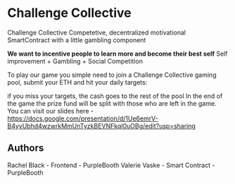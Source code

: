 # Challenge Collective

Challenge Collective
Competetive, decentralized motivational SmartContract with a little gambling component

**We want to incentive people to learn more and become their best self** Self improvement + Gambling + Social Competition

To play our game you simple need to join a Challenge Collective gaming pool, submit your ETH and hit your daily targets:

if you miss your targets, the cash goes to the rest of the pool
In the end of the game the prize fund will be split with those who are left in the game.
You can visit our slides here - https://docs.google.com/presentation/d/1Ue6emrV-B4yyUbhd4wzwrkMmUnTyzkBEVNFkqI0uOBg/edit?usp=sharing

## Authors
Rachel Black - Frontend - PurpleBooth
Valerie Vaske - Smart Contract - PurpleBooth


